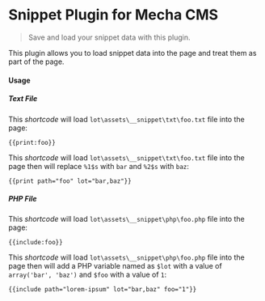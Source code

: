 Snippet Plugin for Mecha CMS
============================

> Save and load your snippet data with this plugin.

This plugin allows you to load snippet data into the page and treat them as part of the page.

#### Usage

##### Text File

This _shortcode_ will load `lot\assets\__snippet\txt\foo.txt` file into the page:

~~~ .no-highlight
{{print:foo}}
~~~

This _shortcode_ will load `lot\assets\__snippet\txt\foo.txt` file into the page then will replace `%1$s` with `bar` and `%2$s` with `baz`:

~~~ .no-highlight
{{print path="foo" lot="bar,baz"}}
~~~

##### PHP File

This _shortcode_ will load `lot\assets\__snippet\php\foo.php` file into the page:

~~~ .no-highlight
{{include:foo}}
~~~

This _shortcode_ will load `lot\assets\__snippet\php\foo.php` file into the page then will add a PHP variable named as `$lot` with a value of `array('bar', 'baz')` and `$foo` with a value of `1`:

~~~ .no-highlight
{{include path="lorem-ipsum" lot="bar,baz" foo="1"}}
~~~